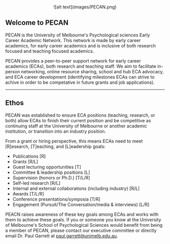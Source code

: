 <center> ![alt text](images/PECAN.png) </center>

## Welcome to PECAN

PECAN is the University of Melbourne's Psychological sciences Early Career Academic Network. This network is made by early career academics, for early career academics and is inclusive of both research focused and teaching focused academics.

PECAN provides a peer-to-peer support network for early career academics (ECAs), both research and teaching staff. We aim to facilitate in-person networking, online resource sharing, school and hub ECA advocacy, and ECA career development (identifying milestones ECAs can strive to achive in order to be competative in future grants and job applications).

---

## Ethos

PECAN was established to ensure ECA positions (teaching, research, or both) allow ECAs to finish their current position and be competitive as continuing staff at the University of Melbourne or another academic institution, or transition into an industry position.

From a grant or hiring perspective, this means ECAs need to meet [R]esearch, [T]eaching, and [L]eadership goals:

- Publications [R]
- Grants [R/L]
- Guest lecturing opportunities [T]
- Committee & leadership positions [L]
- Supervision (honors or Ph.D.) [T/L/R]
- Self-led research [R/L]
- Internal and external collaborations (including industry) [R/L]
- Awards [T/L/R]
- Conference presentations/symposia [T/R]
- Engagement (Pursuit/The Conversation/media & interviews) [L/R]

PEACN raises awareness of these key goals among ECAs and works with them to achieve these goals. If you or someone you know at the University of Melbourne's School of Psychological Sciences would benefit from being a member of PECAN, please contact our executive committee or directly email Dr. Paul Garrett at paul.garrett@unimelb.edu.au.
